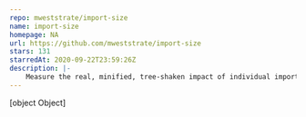 ```yaml
---
repo: mweststrate/import-size
name: import-size
homepage: NA
url: https://github.com/mweststrate/import-size
stars: 131
starredAt: 2020-09-22T23:59:26Z
description: |-
    Measure the real, minified, tree-shaken impact of individual imports into your app
---
```


[object Object]
